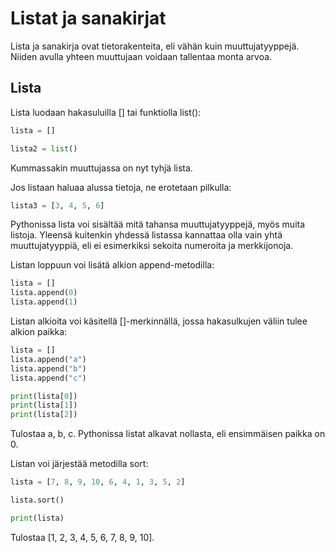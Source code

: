 # Listat ja sanakirjat

Lista ja sanakirja ovat tietorakenteita, eli vähän kuin muuttujatyyppejä. Niiden avulla yhteen muuttujaan voidaan tallentaa monta arvoa. 

## Lista

Lista luodaan hakasuluilla [] tai funktiolla list():

```python
lista = []

lista2 = list()

```
Kummassakin muuttujassa on nyt tyhjä lista.


Jos listaan haluaa alussa tietoja, ne erotetaan pilkulla:
```python
lista3 = [3, 4, 5, 6]

```
Pythonissa lista voi sisältää mitä tahansa muuttujatyyppejä, myös muita listoja. Yleensä kuitenkin yhdessä listassa kannattaa olla vain yhtä muuttujatyyppiä, eli ei esimerkiksi sekoita numeroita ja merkkijonoja.


Listan loppuun voi lisätä alkion append-metodilla:
```python
lista = []
lista.append(0)
lista.append(1)
```

Listan alkioita voi käsitellä []-merkinnällä, jossa hakasulkujen väliin tulee alkion paikka:

```python
lista = []
lista.append("a")
lista.append("b")
lista.append("c")

print(lista[0])
print(lista[1])
print(lista[2])
```
Tulostaa a, b, c. Pythonissa listat alkavat nollasta, eli ensimmäisen paikka on 0.

Listan voi järjestää metodilla sort:
```python
lista = [7, 8, 9, 10, 6, 4, 1, 3, 5, 2]

lista.sort()

print(lista)
```
Tulostaa [1, 2, 3, 4, 5, 6, 7, 8, 9, 10].
